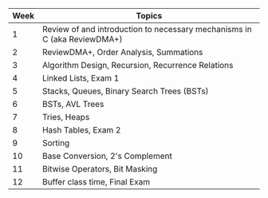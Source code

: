 | Week | Topics                                                                   |
|------|--------------------------------------------------------------------------|
| 1    | Review of and introduction to necessary mechanisms in C (aka ReviewDMA+) |
| 2    | ReviewDMA+, Order Analysis, Summations                                   |
| 3    | Algorithm Design, Recursion, Recurrence Relations                        |
| 4    | Linked Lists, Exam 1                                                     |
| 5    | Stacks, Queues, Binary Search Trees (BSTs)                               |
| 6    | BSTs, AVL Trees                                                          |
| 7    | Tries, Heaps                                                             |
| 8    | Hash Tables, Exam 2                                                      |
| 9    | Sorting                                                                  |
| 10   | Base Conversion, 2's Complement                                          |
| 11   | Bitwise Operators, Bit Masking                                           |
| 12   | Buffer class time, Final Exam                                            |